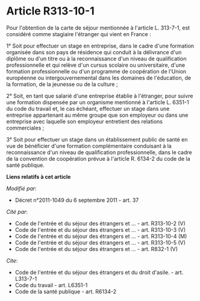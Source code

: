# Article R313-10-1

Pour l'obtention de la carte de séjour mentionnée à l'article L. 313-7-1, est considéré comme stagiaire l'étranger qui vient
en France : 

1° Soit pour effectuer un stage en entreprise, dans le cadre d'une formation organisée dans son pays de résidence qui conduit
à la délivrance d'un diplôme ou d'un titre ou à la reconnaissance d'un niveau de qualification professionnelle et qui relève
d'un cursus scolaire ou universitaire, d'une formation professionnelle ou d'un programme de coopération de l'Union européenne
ou intergouvernemental dans les domaines de l'éducation, de la formation, de la jeunesse ou de la culture ; 

2° Soit, en tant que salarié d'une entreprise établie à l'étranger, pour suivre une formation dispensée par un organisme
mentionné à l'article L. 6351-1 du code du travail et, le cas échéant, effectuer un stage dans une entreprise appartenant au
même groupe que son employeur ou dans une entreprise avec laquelle son employeur entretient des relations commerciales ; 

3° Soit pour effectuer un stage dans un établissement public de santé en vue de bénéficier d'une formation complémentaire
conduisant à la reconnaissance d'un niveau de qualification professionnelle, dans le cadre de la convention de coopération
prévue à l'article R. 6134-2 du code de la santé publique.

**Liens relatifs à cet article**

_Modifié par_:

  - Décret n°2011-1049 du 6 septembre 2011 - art. 37

_Cité par_:

  - Code de l'entrée et du séjour des étrangers et ... - art. R313-10-2 (V)
  - Code de l'entrée et du séjour des étrangers et ... - art. R313-10-3 (V)
  - Code de l'entrée et du séjour des étrangers et ... - art. R313-10-4 (M)
  - Code de l'entrée et du séjour des étrangers et ... - art. R313-10-5 (V)
  - Code de l'entrée et du séjour des étrangers et ... - art. R832-1 (V)

_Cite_:

  - Code de l'entrée et du séjour des étrangers et du droit d'asile. - art. L313-7-1
  - Code du travail - art. L6351-1
  - Code de la santé publique - art. R6134-2
